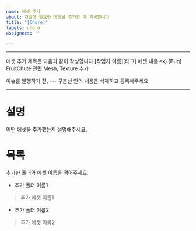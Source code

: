 ```yaml
---
name: 에셋 추가
about: 개발에 필요한 에셋을 추가할 때 기록합니다
title: "[Chore]"
labels: chore
assignees: ''

---
```

---

에셋 추가 제목은 다음과 같이 작성합니다
[작업자 이름][태그] 에셋 내용
ex) [Bug] FruitChute 관련 Mesh, Texture 추가

이슈를 발행하기 전, --- 구분선 안의 내용은 삭제하고 등록해주세요

---

# 설명
어떤 에셋을 추가했는지 설명해주세요.

# 목록
추가한 폴더와 에셋 이름을 적어주세요.
- 추가 폴더 이름1
> 추가 에셋 이름1
- 추가 폴더 이름2
> 추가 에셋 이름2